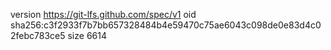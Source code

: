 version https://git-lfs.github.com/spec/v1
oid sha256:c3f2933f7b7bb657328484b4e59470c75ae6043c098de0e83d4c02febc783ce5
size 6614
